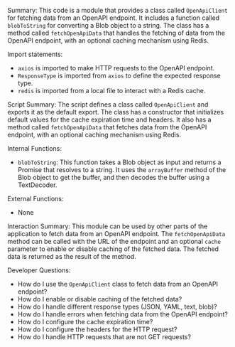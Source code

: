 Summary:
This code is a module that provides a class called `OpenApiClient` for fetching data from an OpenAPI endpoint. It includes a function called `blobToString` for converting a Blob object to a string. The class has a method called `fetchOpenApiData` that handles the fetching of data from the OpenAPI endpoint, with an optional caching mechanism using Redis.

Import statements:
- `axios` is imported to make HTTP requests to the OpenAPI endpoint.
- `ResponseType` is imported from `axios` to define the expected response type.
- `redis` is imported from a local file to interact with a Redis cache.

Script Summary:
The script defines a class called `OpenApiClient` and exports it as the default export. The class has a constructor that initializes default values for the cache expiration time and headers. It also has a method called `fetchOpenApiData` that fetches data from the OpenAPI endpoint, with an optional caching mechanism using Redis.

Internal Functions:
- `blobToString`: This function takes a Blob object as input and returns a Promise that resolves to a string. It uses the `arrayBuffer` method of the Blob object to get the buffer, and then decodes the buffer using a TextDecoder.

External Functions:
- None

Interaction Summary:
This module can be used by other parts of the application to fetch data from an OpenAPI endpoint. The `fetchOpenApiData` method can be called with the URL of the endpoint and an optional `cache` parameter to enable or disable caching of the fetched data. The fetched data is returned as the result of the method.

Developer Questions:
- How do I use the `OpenApiClient` class to fetch data from an OpenAPI endpoint?
- How do I enable or disable caching of the fetched data?
- How do I handle different response types (JSON, YAML, text, blob)?
- How do I handle errors when fetching data from the OpenAPI endpoint?
- How do I configure the cache expiration time?
- How do I configure the headers for the HTTP request?
- How do I handle HTTP requests that are not GET requests?